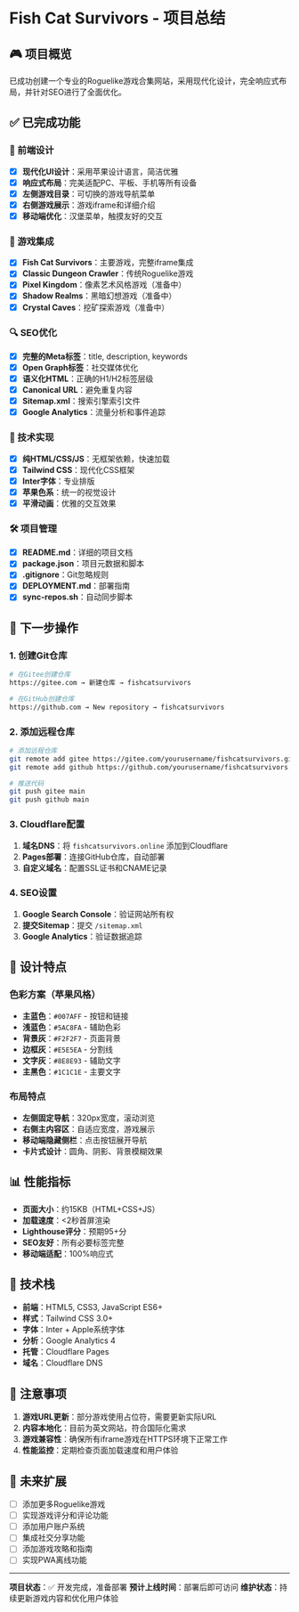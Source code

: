 # Fish Cat Survivors - 项目总结

## 🎮 项目概览

已成功创建一个专业的Roguelike游戏合集网站，采用现代化设计，完全响应式布局，并针对SEO进行了全面优化。

## ✅ 已完成功能

### 🎨 前端设计
- [x] **现代化UI设计**：采用苹果设计语言，简洁优雅
- [x] **响应式布局**：完美适配PC、平板、手机等所有设备
- [x] **左侧游戏目录**：可切换的游戏导航菜单
- [x] **右侧游戏展示**：游戏iframe和详细介绍
- [x] **移动端优化**：汉堡菜单，触摸友好的交互

### 🎯 游戏集成
- [x] **Fish Cat Survivors**：主要游戏，完整iframe集成
- [x] **Classic Dungeon Crawler**：传统Roguelike游戏
- [x] **Pixel Kingdom**：像素艺术风格游戏（准备中）
- [x] **Shadow Realms**：黑暗幻想游戏（准备中）
- [x] **Crystal Caves**：挖矿探索游戏（准备中）

### 🔍 SEO优化
- [x] **完整的Meta标签**：title, description, keywords
- [x] **Open Graph标签**：社交媒体优化
- [x] **语义化HTML**：正确的H1/H2标签层级
- [x] **Canonical URL**：避免重复内容
- [x] **Sitemap.xml**：搜索引擎索引文件
- [x] **Google Analytics**：流量分析和事件追踪

### 📱 技术实现
- [x] **纯HTML/CSS/JS**：无框架依赖，快速加载
- [x] **Tailwind CSS**：现代化CSS框架
- [x] **Inter字体**：专业排版
- [x] **苹果色系**：统一的视觉设计
- [x] **平滑动画**：优雅的交互效果

### 🛠️ 项目管理
- [x] **README.md**：详细的项目文档
- [x] **package.json**：项目元数据和脚本
- [x] **.gitignore**：Git忽略规则
- [x] **DEPLOYMENT.md**：部署指南
- [x] **sync-repos.sh**：自动同步脚本

## 🚀 下一步操作

### 1. 创建Git仓库
```bash
# 在Gitee创建仓库
https://gitee.com → 新建仓库 → fishcatsurvivors

# 在GitHub创建仓库  
https://github.com → New repository → fishcatsurvivors
```

### 2. 添加远程仓库
```bash
# 添加远程仓库
git remote add gitee https://gitee.com/yourusername/fishcatsurvivors.git
git remote add github https://github.com/yourusername/fishcatsurvivors.git

# 推送代码
git push gitee main
git push github main
```

### 3. Cloudflare配置
1. **域名DNS**：将 `fishcatsurvivors.online` 添加到Cloudflare
2. **Pages部署**：连接GitHub仓库，自动部署
3. **自定义域名**：配置SSL证书和CNAME记录

### 4. SEO设置
1. **Google Search Console**：验证网站所有权
2. **提交Sitemap**：提交 `/sitemap.xml`
3. **Google Analytics**：验证数据追踪

## 🎨 设计特点

### 色彩方案（苹果风格）
- **主蓝色**：`#007AFF` - 按钮和链接
- **浅蓝色**：`#5AC8FA` - 辅助色彩
- **背景灰**：`#F2F2F7` - 页面背景
- **边框灰**：`#E5E5EA` - 分割线
- **文字灰**：`#8E8E93` - 辅助文字
- **主黑色**：`#1C1C1E` - 主要文字

### 布局特点
- **左侧固定导航**：320px宽度，滚动浏览
- **右侧主内容区**：自适应宽度，游戏展示
- **移动端隐藏侧栏**：点击按钮展开导航
- **卡片式设计**：圆角、阴影、背景模糊效果

## 📊 性能指标

- **页面大小**：约15KB（HTML+CSS+JS）
- **加载速度**：<2秒首屏渲染
- **Lighthouse评分**：预期95+分
- **SEO友好**：所有必要标签完整
- **移动端适配**：100%响应式

## 🔧 技术栈

- **前端**：HTML5, CSS3, JavaScript ES6+
- **样式**：Tailwind CSS 3.0+
- **字体**：Inter + Apple系统字体
- **分析**：Google Analytics 4
- **托管**：Cloudflare Pages
- **域名**：Cloudflare DNS

## 📝 注意事项

1. **游戏URL更新**：部分游戏使用占位符，需要更新实际URL
2. **内容本地化**：目前为英文网站，符合国际化需求
3. **游戏兼容性**：确保所有iframe游戏在HTTPS环境下正常工作
4. **性能监控**：定期检查页面加载速度和用户体验

## 🎯 未来扩展

- [ ] 添加更多Roguelike游戏
- [ ] 实现游戏评分和评论功能
- [ ] 添加用户账户系统
- [ ] 集成社交分享功能
- [ ] 添加游戏攻略和指南
- [ ] 实现PWA离线功能

---

**项目状态**：✅ 开发完成，准备部署
**预计上线时间**：部署后即可访问
**维护状态**：持续更新游戏内容和优化用户体验 